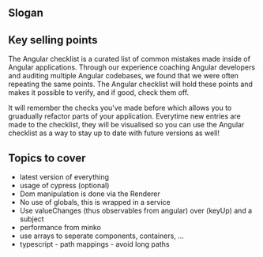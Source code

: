 ## Slogan

## Key selling points

The Angular checklist is a curated list of common mistakes made inside of Angular applications. Through our experience coaching Angular developers and auditing multiple Angular codebases, we found that we were often repeating the same points. The Angular checklist will hold these points and makes it possible to verify, and if good, check them off.

It will remember the checks you've made before which allows you to gruadually refactor parts of your application. Everytime new entries are made to the checklist, they will be visualised so you can use the Angular checklist as a way to stay up to date with future versions as well!

## Topics to cover

* latest version of everything
* usage of cypress (optional)
* Dom manipulation is done via the Renderer
* No use of globals, this is wrapped in a service
* Use valueChanges (thus observables from angular) over (keyUp) and a subject
* performance from minko
* use arrays to seperate components, containers, ...
* typescript - path mappings - avoid long paths



